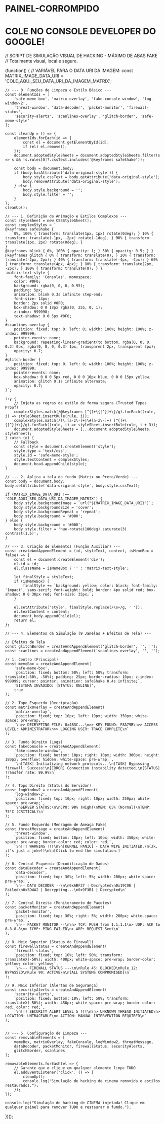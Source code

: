 # PAINEL-CORROMPIDO
# COLE NO CONSOLE DEVELOPER DO GOOGLE!
// SCRIPT DE SIMULAÇÃO VISUAL DE HACKING - MÁXIMO DE ABAS FAKE
// Totalmente visual, local e seguro.

(function() {
    // VARIÁVEL PARA O DATA URI DA IMAGEM: 
    const MATRIX_IMAGE_DATA_URI = 'COLE_AQUI_SEU_DATA_URI_DA_IMAGEM_MATRIX'; 

    // --- 0. Funções de Limpeza e Estilo Básico ---
    const elementIds = [
        'safe-meme-box', 'matrix-overlay', 'fake-console-window', 'log-window-2', 
        'threat-window', 'data-decoder', 'packet-monitor', 'firewall-status', 
        'security-alerts', 'scanlines-overlay', 'glitch-border', 'safe-meme-style'
    ];

    const cleanUp = () => {
        elementIds.forEach(id => {
            const el = document.getElementById(id);
            if (el) el.remove();
        });
        document.adoptedStyleSheets = document.adoptedStyleSheets.filter(s => s && !s.rules[0]?.cssText.includes('@keyframes safeShake'));
        
        const body = document.body;
        if (body.hasAttribute('data-original-style')) {
            body.style.cssText = body.getAttribute('data-original-style');
            body.removeAttribute('data-original-style');
        } else {
            body.style.background = '';
            body.style.filter = '';
        }
    };
    cleanUp();

    // --- 1. Definição da Animação e Estilos Complexos ---
    const styleSheet = new CSSStyleSheet();
    const complexStyles = `
    @keyframes safeShake {
        0%, 100% { transform: translate(1px, 1px) rotate(0deg); } 10% { transform: translate(-1px, -2px) rotate(-1deg); } 90% { transform: translate(1px, 2px) rotate(0deg); }
    }
    @keyframes blink { 0%, 100% { opacity: 1; } 50% { opacity: 0.5; } }
    @keyframes glitch { 0% { transform: translate(0); } 20% { transform: translate(-2px, 2px); } 40% { transform: translate(-4px, -4px); } 60% { transform: translate(4px, 4px); } 80% { transform: translate(2px, -2px); } 100% { transform: translate(0); } }
    .matrix-text-style {
        font-family: 'Consolas', monospace;
        color: #0F0;
        background: rgba(0, 0, 0, 0.95);
        padding: 5px;
        animation: blink 0.3s infinite step-end;
        font-size: 14px;
        border: 2px solid #0F0;
        box-shadow: 0 0 18px rgba(0, 255, 0, 1);
        z-index: 999998;
        text-shadow: 0 0 5px #0F0;
    }
    #scanlines-overlay {
        position: fixed; top: 0; left: 0; width: 100%; height: 100%; z-index: 999999;
        pointer-events: none;
        background: repeating-linear-gradient(to bottom, rgba(0, 0, 0, 0.2) 0px, rgba(0, 0, 0, 0.3) 1px, transparent 2px, transparent 3px);
        opacity: 0.7;
    }
    #glitch-border {
        position: fixed; top: 0; left: 0; width: 100%; height: 100%; z-index: 999990;
        pointer-events: none;
        box-shadow: 0 0 0 5px red, 0 0 0 10px blue, 0 0 0 15px yellow;
        animation: glitch 0.1s infinite alternate;
        opacity: 0.7;
    }`;

    try {
        // Injeta as regras de estilo de forma segura (Trusted Types Proof)
        complexStyles.match(/@keyframes [^{]+\{[^}]+\}/g).forEach((rule, i) => styleSheet.insertRule(rule, i));
        complexStyles.match(/(\.[a-z\-]+|\#[a-z\-]+) [^{]+\{[^}]+\}/g).forEach((rule, i) => styleSheet.insertRule(rule, i + 3));
        document.adoptedStyleSheets = [...document.adoptedStyleSheets, styleSheet];
    } catch (e) {
        // Fallback
        const style = document.createElement('style');
        style.type = 'text/css';
        style.id = 'safe-meme-style';
        style.textContent = complexStyles;
        document.head.appendChild(style);
    }
    
    // --- 2. Aplica a tela de fundo (Matrix ou Preto/Verde) ---
    const body = document.body;
    body.setAttribute('data-original-style', body.style.cssText);
    
    if (MATRIX_IMAGE_DATA_URI !== 'COLE_AQUI_SEU_DATA_URI_DA_IMAGEM_MATRIX') {
        body.style.backgroundImage = `url("${MATRIX_IMAGE_DATA_URI}")`;
        body.style.backgroundSize = 'cover';
        body.style.backgroundRepeat = 'repeat';
        body.style.background = '#000';
    } else {
        body.style.background = '#000'; 
        body.style.filter = 'hue-rotate(100deg) saturate(3) contrast(1.5)';
    }
    
    // --- 3. Criação de Elementos (Função Auxiliar) ---
    const createAndAppendElement = (id, styleText, content, isMemeBox = false) => {
        const el = document.createElement('div');
        el.id = id;
        el.className = isMemeBox ? '' : 'matrix-text-style';
        
        let finalStyle = styleText;
        if (isMemeBox) {
            finalStyle += `background: yellow; color: black; font-family: 'Impact', sans-serif; font-weight: bold; border: 4px solid red; box-shadow: 0 0 30px red; font-size: 35px;`;
        }
        
        el.setAttribute('style', finalStyle.replace(/\s+/g, ' '));
        el.textContent = content;
        document.body.appendChild(el);
        return el;
    };

    // --- 4. Elementos da Simulação (9 Janelas + Efeitos de Tela) ---
    
    // Efeitos de Tela
    const glitchBorder = createAndAppendElement('glitch-border', '', '');
    const scanlines = createAndAppendElement('scanlines-overlay', '', '');

    // 1. Centro (Principal)
    const memeBox = createAndAppendElement(
        'safe-meme-box',
        `position: fixed; bottom: 50%; left: 50%; transform: translate(-50%, -50%); padding: 25px; border-radius: 10px; z-index: 999999; cursor: pointer; animation: safeShake 0.4s infinite;`,
        'SISTEMA INVADIDO: [STATUS: ONLINE]',
        true
    );

    // 2. Topo Esquerdo (Decriptação)
    const matrixOverlay = createAndAppendElement(
        'matrix-overlay',
        `position: fixed; top: 10px; left: 10px; width: 350px; white-space: pre-wrap;`,
        `\n>> DECRYPTING FILE: 0x4B3C...\n>> KEY FOUND: F8A79B\n>> ACCESS LEVEL: ADMINISTRATOR\n>> LOGGING USER: TRACE COMPLETE\n`
    );

    // 3. Fundo Direito (Logs)
    const fakeConsole = createAndAppendElement(
        'fake-console-window',
        `position: fixed; bottom: 10px; right: 10px; width: 300px; height: 180px; overflow: hidden; white-space: pre-wrap;`,
        `\n[TASK] Initializing network protocols...\n[TASK] Bypassing firewall: Success!\n[ERROR] Connection instability detected.\n[STATUS] Transfer rate: 99.9%\n`
    );
    
    // 4. Topo Direito (Status do Servidor)
    const logWindow2 = createAndAppendElement(
        'log-window-2',
        `position: fixed; top: 10px; right: 10px; width: 250px; white-space: pre-wrap;`,
        `\nSERVER STATUS:\n\nCPU: 98% (High)\nMEM: 65% (Normal)\nTEMP: 75°C (CRITICAL)\n`
    );

    // 5. Fundo Esquerdo (Mensagem de Ameaça Fake)
    const threatMessage = createAndAppendElement(
        'threat-window',
        `position: fixed; bottom: 10px; left: 10px; width: 350px; white-space: pre-wrap; border-color: red; color: red;`,
        `\n!!! WARNING !!!\n\n[KERNEL PANIC] - DATA WIPE INITIATED.\n(Jk, it's just a joke!)\n\n[Click to end the simulation.]`
    );
    
    // 6. Central Esquerda (Decodificação de Dados)
    const dataDecoder = createAndAppendElement(
        'data-decoder',
        `position: fixed; top: 30%; left: 5%; width: 280px; white-space: pre-wrap;`,
        `\n-- DATA DECODER --\n\n0xABF27 | Decrypted\n0x19C0E | Failed\n0x5D4A2 | Decrypting...\n0x9F3B1 | Decrypted\n`
    );

    // 7. Central Direita (Monitoramento de Pacotes)
    const packetMonitor = createAndAppendElement(
        'packet-monitor',
        `position: fixed; top: 30%; right: 5%; width: 280px; white-space: pre-wrap;`,
        `\n-- PACKET MONITOR --\n\n> TCP: PUSH from 1.1.1.1\n> UDP: ACK to 8.8.8.8\n> ICMP: PING FAILED\n> ARP: REQUEST Sent\n`
    );

    // 8. Meio Superior (Status do Firewall)
    const firewallStatus = createAndAppendElement(
        'firewall-status',
        `position: fixed; top: 10%; left: 50%; transform: translateX(-50%); width: 400px; white-space: pre-wrap; border-color: yellow; color: yellow;`,
        `\n--- FIREWALL STATUS ---\n\nRule 45: BLOCKED\nRule 12: BYPASSED\nRule 99: ACTIVE\n\n[ALL SYSTEMS COMPROMISED]\n`
    );

    // 9. Meio Inferior (Alertas de Segurança)
    const securityAlerts = createAndAppendElement(
        'security-alerts',
        `position: fixed; bottom: 10%; left: 50%; transform: translateX(-50%); width: 450px; white-space: pre-wrap; border-color: red; color: red;`,
        `\n!!! SECURITY ALERT LEVEL 5 !!!\n\n> UNKNOWN THREAD INITIATED\n> LOCATION: UNTRACEABLE\n> ACTION: MANUAL INTERVENTION REQUIRED\n`
    );


    // --- 5. Configuração de Limpeza ---
    const removableElements = [
        memeBox, matrixOverlay, fakeConsole, logWindow2, threatMessage, 
        dataDecoder, packetMonitor, firewallStatus, securityAlerts,
        glitchBorder, scanlines 
    ];
    
    removableElements.forEach(el => {
        // Garante que o clique em qualquer elemento limpe TUDO
        el.addEventListener('click', () => {
            cleanUp();
            console.log("Simulação de hacking de cinema removida e estilos restaurados.");
        });
    });

    console.log("Simulação de hacking de CINEMA injetada! Clique em qualquer painel para remover TUDO e restaurar o fundo.");
})();
